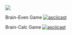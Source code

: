 <a href="https://codeclimate.com/github/DieWerkself/frontend-project-44/maintainability"><img src="https://api.codeclimate.com/v1/badges/8257451956e27be66dc1/maintainability" /></a>

Brain-Even Game
[![asciicast](https://asciinema.org/a/g0grj6v5EspXPnXahCruP7VNz.svg)](https://asciinema.org/a/g0grj6v5EspXPnXahCruP7VNz)

Brain-Calc Game
[![asciicast](https://asciinema.org/a/qTQC1NvawTfrCdhsuvFS7IhMH.svg)](https://asciinema.org/a/qTQC1NvawTfrCdhsuvFS7IhMH)
